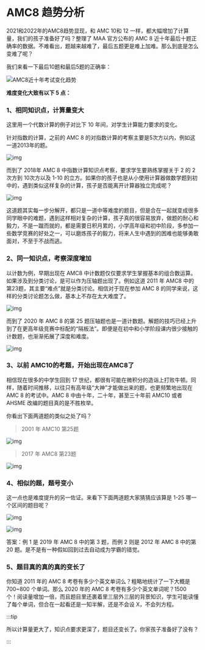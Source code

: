 # AMC8 趋势分析

2021和2022年的AMC8趋势显现，和 AMC 10和 12 一样，都大幅增加了计算量，我们的孩子准备好了吗？整理了 MAA 官方公布的 AMC 8 近十年最后十题正确率的数据。不难看出，题越来越难了，最后五题更是难上加难。那么到底是怎么变难了呢？

我们来看一下最后10题和最后5题的正确率：

![AMC8近十年考试变化趋势](https://paanggi-1256981020.cos.ap-shenzhen-fsi.myqcloud.com/img/v2-1a0d99f5d2ec4e10ff0d605d197ba771_1440w-165918922539524.jpg)

**难度变化大致有以下 5 点：**



###  1、相同知识点，计算量变大

这里用一个代数计算的例子对比下 10 年间，对学生计算能力要求的变化。

针对指数的计算，之前的 AMC 8 的对指数计算的考察主要是5次方以内，例如这一道2013年的题。

![img](https://paanggi-1256981020.cos.ap-shenzhen-fsi.myqcloud.com/img/v2-fd369b747200979fb9801d191eac4a4b_1440w.jpg)

而到了 2018年 AMC 8 中指数计算知识点考察，要求学生要熟练掌握关于 2 的 2 次方到 10次方以及 1-10 的立方。如果你的孩子也是从小使用计算器做数学题到初中的，遇到类似这样复杂的计算，孩子是否能离开计算器独立完成呢？

![img](https://paanggi-1256981020.cos.ap-shenzhen-fsi.myqcloud.com/img/v2-6ab22e5c175ff6f5ca88f65b8689bab6_1440w.jpg)

这道题其实每一步分解开，都只是一道中等难度的题目，但是合在一起就变成很多同学眼中的难题，遇到这样相对复杂的计算，孩子真的很容易放弃，做题的耐心和毅力，不是一蹴而就的，都是需要日积月累的，小学高年级和初中阶段，多参加一些数学竞赛的好处之一，可以磨炼孩子的毅力，将来人生中遇到的困难也能够勇敢面对，不至于不战而逃。



### 2、同一知识点，考察深度增加

以计数为例，早期出现在 AMC8 中计数题仅仅要求学生掌握基本的组合数运算。如果涉及到分类讨论，是可以作为压轴题出现了。例如这道 2011 年 AMC8 中的第23题，其主要“难点”就是分类讨论。相信对于现在参加 AMC 8 的同学来说，这样的分类讨论题怎么做，基本上不存在太大难度了。

![img](https://paanggi-1256981020.cos.ap-shenzhen-fsi.myqcloud.com/img/v2-492c21df00e8aa34e454c250a37fdc20_1440w.jpg)

而到了 2020 年 AMC 8 的第 25 题压轴题也是一道计数题。解题的技巧已经上升到了在更高年级竞赛中标配的“隔板法”。即便是在初中和小学阶段课内很少接触的计数题，也渐渐拓展了深度和难度。

![img](https://paanggi-1256981020.cos.ap-shenzhen-fsi.myqcloud.com/img/v2-0d9087ddddd84aae91aa2ae167f0fce7_1440w.jpg)



### 3、以前 AMC10的考题，开始出现在AMC8了

相信现在很多的中学生回到 17 世纪，都很有可能在微积分的造诣上打败牛顿。同样，随着时间推移，以往只有高年级“大神”才能做出来的题，也更频繁地出现在 AMC 8 的考试中。AMC 8 中由十年，二十年，甚至三十年前 AMC10 或者 AHSME 改编的题目真的是不胜枚举。

你看出下面两道题的类似之处了吗？

> 2001 年 AMC10 第25题

![img](https://paanggi-1256981020.cos.ap-shenzhen-fsi.myqcloud.com/img/v2-4da5ecd39a95a111042755f71b2f4949_1440w.jpg)

> 2017 年 AMC8 第23题

![img](https://paanggi-1256981020.cos.ap-shenzhen-fsi.myqcloud.com/img/v2-2d668245eb031ae343b4d00614642d14_1440w.jpg)



### 4、相似的题，题号变小

这一点也是难度提升的另一佐证。来看下下面两道题大家猜猜应该算是 1-25 哪一个区间的题目呢？

![img](https://paanggi-1256981020.cos.ap-shenzhen-fsi.myqcloud.com/img/v2-da45fb4b283152f7e6e3f1deb420dc6a_1440w.jpg)

![img](https://paanggi-1256981020.cos.ap-shenzhen-fsi.myqcloud.com/img/v2-e25166c3c5023ac5a7b177bfa113a31a_1440w-16593623162141.jpg)

答案：例 1 是 2019 年 AMC 8 中的第 3 题，而例 2 则是 2012 年 AMC 8 中的第 20 题。是不是有一种假如回到过去自动成为学霸的错觉。



### 5、题目真的真的真的变长了

你知道 2011 年的 AMC 8 考卷有多少个英文单词么？粗略地统计了一下大概是 700~800 个单词。那么 2020 年的 AMC 8 考卷有多少个英文单词呢？1500 个！阅读量增加一倍，而且题目里还裹着里三层外三层的背景知识，学生可能读懂了每个单词，但合在一起看还是一知半解，还是不会设 X，不会列方程。



:::tip

所以计算量更大了，知识点要求更深了，题目还变长了。你家孩子准备好了没有？

:::